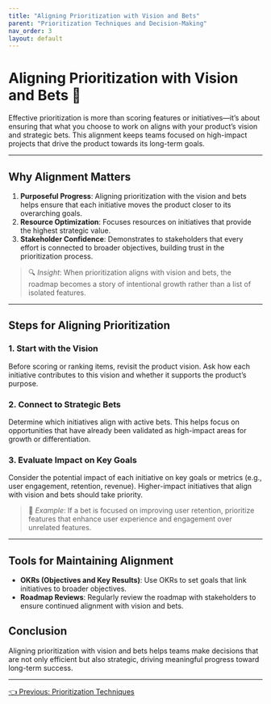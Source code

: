 ```yaml
---
title: "Aligning Prioritization with Vision and Bets"
parent: "Prioritization Techniques and Decision-Making"
nav_order: 3
layout: default
---
```


# Aligning Prioritization with Vision and Bets 🎯

Effective prioritization is more than scoring features or initiatives—it’s about ensuring that what you choose to work on aligns with your product’s vision and strategic bets. This alignment keeps teams focused on high-impact projects that drive the product towards its long-term goals.

---

## Why Alignment Matters

1. **Purposeful Progress**: Aligning prioritization with the vision and bets helps ensure that each initiative moves the product closer to its overarching goals.
2. **Resource Optimization**: Focuses resources on initiatives that provide the highest strategic value.
3. **Stakeholder Confidence**: Demonstrates to stakeholders that every effort is connected to broader objectives, building trust in the prioritization process.

> 🔍 *Insight*: When prioritization aligns with vision and bets, the roadmap becomes a story of intentional growth rather than a list of isolated features.

---

## Steps for Aligning Prioritization

### 1. Start with the Vision

Before scoring or ranking items, revisit the product vision. Ask how each initiative contributes to this vision and whether it supports the product’s purpose.

### 2. Connect to Strategic Bets

Determine which initiatives align with active bets. This helps focus on opportunities that have already been validated as high-impact areas for growth or differentiation.

### 3. Evaluate Impact on Key Goals

Consider the potential impact of each initiative on key goals or metrics (e.g., user engagement, retention, revenue). Higher-impact initiatives that align with vision and bets should take priority.

> 🎯 *Example*: If a bet is focused on improving user retention, prioritize features that enhance user experience and engagement over unrelated features.

---

## Tools for Maintaining Alignment

- **OKRs (Objectives and Key Results)**: Use OKRs to set goals that link initiatives to broader objectives.
- **Roadmap Reviews**: Regularly review the roadmap with stakeholders to ensure continued alignment with vision and bets.

## Conclusion

Aligning prioritization with vision and bets helps teams make decisions that are not only efficient but also strategic, driving meaningful progress toward long-term success.

---

<div class="nav-buttons">
    <a href="/prioritization-techniques-and-decision-making/prioritization-techniques/" class="btn btn-secondary">👈 Previous: Prioritization Techniques</a>
</div>